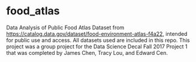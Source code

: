 # food_atlas
Data Analysis of Public Food Atlas Dataset from https://catalog.data.gov/dataset/food-environment-atlas-f4a22, intended for public use and access. All datasets used are included in this repo. This project was a group project for the Data Science Decal Fall 2017 Project 1 that was completed by James Chen, Tracy Lou, and Edward Cen. 
